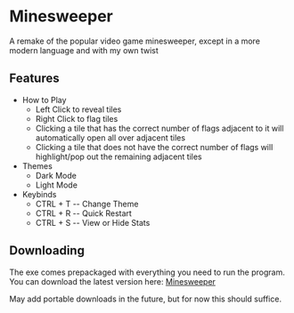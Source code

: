 # Minesweeper
A remake of the popular video game minesweeper, except in a more modern language and with my own twist

## Features
- How to Play
  - Left Click to reveal tiles
  - Right Click to flag tiles
  - Clicking a tile that has the correct number of flags adjacent to it will automatically open all over adjacent tiles
  - Clicking a tile that does not have the correct number of flags will highlight/pop out the remaining adjacent tiles
- Themes
  - Dark Mode
  - Light Mode
- Keybinds
  - CTRL + T -- Change Theme
  - CTRL + R -- Quick Restart
  - CTRL + S -- View or Hide Stats

## Downloading
The exe comes prepackaged with everything you need to run the program. You can download the latest version here: 
[Minesweeper](https://github.com/UnseenFaith/PNGBuddy/releases/download/1.0.0/Minesweeper.exe)

May add portable downloads in the future, but for now this should suffice.










